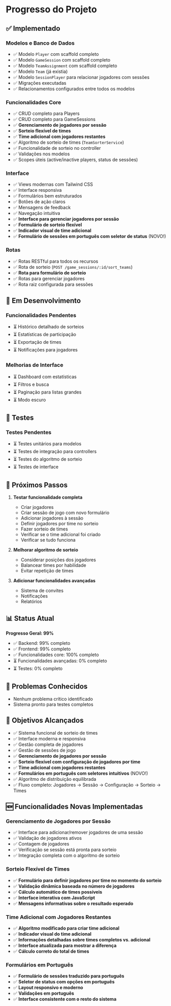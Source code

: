 # Progresso do Projeto

## ✅ Implementado

### Modelos e Banco de Dados
- ✅ Modelo `Player` com scaffold completo
- ✅ Modelo `GameSession` com scaffold completo  
- ✅ Modelo `TeamAssignment` com scaffold completo
- ✅ Modelo `Team` (já existia)
- ✅ Modelo `SessionPlayer` para relacionar jogadores com sessões
- ✅ Migrações executadas
- ✅ Relacionamentos configurados entre todos os modelos

### Funcionalidades Core
- ✅ CRUD completo para Players
- ✅ CRUD completo para GameSessions
- ✅ **Gerenciamento de jogadores por sessão**
- ✅ **Sorteio flexível de times**
- ✅ **Time adicional com jogadores restantes**
- ✅ Algoritmo de sorteio de times (`TeamSorterService`)
- ✅ Funcionalidade de sorteio no controller
- ✅ Validações nos modelos
- ✅ Scopes úteis (active/inactive players, status de sessões)

### Interface
- ✅ Views modernas com Tailwind CSS
- ✅ Interface responsiva
- ✅ Formulários bem estruturados
- ✅ Botões de ação claros
- ✅ Mensagens de feedback
- ✅ Navegação intuitiva
- ✅ **Interface para gerenciar jogadores por sessão**
- ✅ **Formulário de sorteio flexível**
- ✅ **Indicador visual de time adicional**
- ✅ **Formulário de sessões em português com seletor de status** (NOVO!)

### Rotas
- ✅ Rotas RESTful para todos os recursos
- ✅ Rota de sorteio (`POST /game_sessions/:id/sort_teams`)
- ✅ **Rota para formulário de sorteio**
- ✅ Rotas para gerenciar jogadores
- ✅ Rota raiz configurada para sessões

## 🔄 Em Desenvolvimento

### Funcionalidades Pendentes
- ⏳ Histórico detalhado de sorteios
- ⏳ Estatísticas de participação
- ⏳ Exportação de times
- ⏳ Notificações para jogadores

### Melhorias de Interface
- ⏳ Dashboard com estatísticas
- ⏳ Filtros e busca
- ⏳ Paginação para listas grandes
- ⏳ Modo escuro

## 🧪 Testes

### Testes Pendentes
- ⏳ Testes unitários para modelos
- ⏳ Testes de integração para controllers
- ⏳ Testes do algoritmo de sorteio
- ⏳ Testes de interface

## 🚀 Próximos Passos

1. **Testar funcionalidade completa**
   - Criar jogadores
   - Criar sessão de jogo com novo formulário
   - Adicionar jogadores à sessão
   - Definir jogadores por time no sorteio
   - Fazer sorteio de times
   - Verificar se o time adicional foi criado
   - Verificar se tudo funciona

2. **Melhorar algoritmo de sorteio**
   - Considerar posições dos jogadores
   - Balancear times por habilidade
   - Evitar repetição de times

3. **Adicionar funcionalidades avançadas**
   - Sistema de convites
   - Notificações
   - Relatórios

## 📊 Status Atual

**Progresso Geral: 99%**

- ✅ Backend: 99% completo
- ✅ Frontend: 99% completo  
- ✅ Funcionalidades core: 100% completo
- ⏳ Funcionalidades avançadas: 0% completo
- ⏳ Testes: 0% completo

## 🐛 Problemas Conhecidos

- Nenhum problema crítico identificado
- Sistema pronto para testes completos

## 🎯 Objetivos Alcançados

- ✅ Sistema funcional de sorteio de times
- ✅ Interface moderna e responsiva
- ✅ Gestão completa de jogadores
- ✅ Gestão de sessões de jogo
- ✅ **Gerenciamento de jogadores por sessão**
- ✅ **Sorteio flexível com configuração de jogadores por time**
- ✅ **Time adicional com jogadores restantes**
- ✅ **Formulários em português com seletores intuitivos** (NOVO!)
- ✅ Algoritmo de distribuição equilibrada
- ✅ Fluxo completo: Jogadores → Sessão → Configuração → Sorteio → Times

## 🆕 Funcionalidades Novas Implementadas

### Gerenciamento de Jogadores por Sessão
- ✅ Interface para adicionar/remover jogadores de uma sessão
- ✅ Validação de jogadores ativos
- ✅ Contagem de jogadores
- ✅ Verificação se sessão está pronta para sorteio
- ✅ Integração completa com o algoritmo de sorteio

### Sorteio Flexível de Times
- ✅ **Formulário para definir jogadores por time no momento do sorteio**
- ✅ **Validação dinâmica baseada no número de jogadores**
- ✅ **Cálculo automático de times possíveis**
- ✅ **Interface interativa com JavaScript**
- ✅ **Mensagens informativas sobre o resultado esperado**

### Time Adicional com Jogadores Restantes
- ✅ **Algoritmo modificado para criar time adicional**
- ✅ **Indicador visual do time adicional**
- ✅ **Informações detalhadas sobre times completos vs. adicional**
- ✅ **Interface atualizada para mostrar a diferença**
- ✅ **Cálculo correto do total de times**

### Formulários em Português
- ✅ **Formulário de sessões traduzido para português**
- ✅ **Seletor de status com opções em português**
- ✅ **Layout responsivo e moderno**
- ✅ **Validações em português**
- ✅ **Interface consistente com o resto do sistema** 